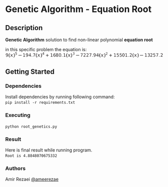 # Genetic Algorithm - Equation Root

## Description
**Genetic Algorithm** solution to find non-linear polynomial **equation root** 

in this specific problem the equation is:
\
<img src="./main-equation.png" alt="pic">

## Getting Started
### Dependencies
Install dependencies by running following command:
\
```pip install -r requirements.txt```
### Executing

```python root_genetics.py```

### Result
Here is final result while running program.
\
`Root is 4.8848070675332`

### Authors
Amir Rezaei [@ameerezae](https://github.com/ameerezae)